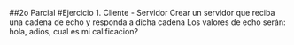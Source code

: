 ##2o Parcial
#Ejercicio 1. Cliente - Servidor
Crear un servidor que reciba una cadena de echo y responda a dicha cadena Los valores de echo serán: hola, adios, cual es mi calificacion?